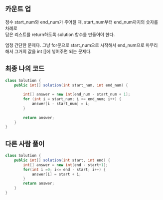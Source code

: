 ## 카운트 업
정수 start_num와 end_num가 주어질 때, start_num부터 end_num까지의 숫자를 차례로  
담은 리스트를 return하도록 solution 함수를 만들어야 한다.  

엄청 간단한 문제다. 그냥 for문으로 start_num으로 시작해서 end_num으로 마무리  
해서 그거의 값을 int []에 넣어주면 되는 문제다.

## 최종 나의 코드
```java
class Solution {
    public int[] solution(int start_num, int end_num) {
        
        int[] answer = new int[end_num - start_num + 1];
        for (int i = start_num; i <= end_num; i++) {
            answer[i - start_num] = i;
        }
        
        return answer;
    }
}
```

## 다른 사람 풀이
```java
class Solution {
    public int[] solution(int start, int end) {
        int[] answer = new int[end - start+1];
        for(int i =0; i<= end - start; i++) {
            answer[i] = start + i;
        }
        return answer;
    }
}
```
